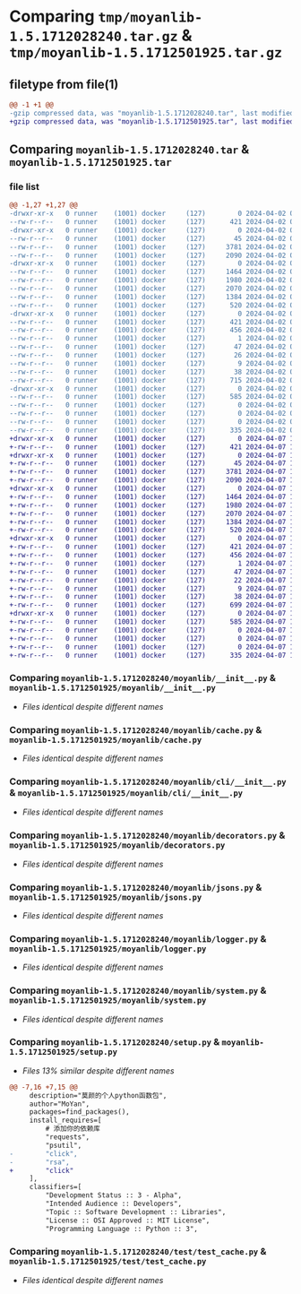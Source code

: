 # Comparing `tmp/moyanlib-1.5.1712028240.tar.gz` & `tmp/moyanlib-1.5.1712501925.tar.gz`

## filetype from file(1)

```diff
@@ -1 +1 @@
-gzip compressed data, was "moyanlib-1.5.1712028240.tar", last modified: Tue Apr  2 03:24:00 2024, max compression
+gzip compressed data, was "moyanlib-1.5.1712501925.tar", last modified: Sun Apr  7 14:58:46 2024, max compression
```

## Comparing `moyanlib-1.5.1712028240.tar` & `moyanlib-1.5.1712501925.tar`

### file list

```diff
@@ -1,27 +1,27 @@
-drwxr-xr-x   0 runner    (1001) docker     (127)        0 2024-04-02 03:24:00.319382 moyanlib-1.5.1712028240/
--rw-r--r--   0 runner    (1001) docker     (127)      421 2024-04-02 03:24:00.319382 moyanlib-1.5.1712028240/PKG-INFO
-drwxr-xr-x   0 runner    (1001) docker     (127)        0 2024-04-02 03:24:00.319382 moyanlib-1.5.1712028240/moyanlib/
--rw-r--r--   0 runner    (1001) docker     (127)       45 2024-04-02 03:23:47.000000 moyanlib-1.5.1712028240/moyanlib/Error.py
--rw-r--r--   0 runner    (1001) docker     (127)     3781 2024-04-02 03:23:47.000000 moyanlib-1.5.1712028240/moyanlib/__init__.py
--rw-r--r--   0 runner    (1001) docker     (127)     2090 2024-04-02 03:23:47.000000 moyanlib-1.5.1712028240/moyanlib/cache.py
-drwxr-xr-x   0 runner    (1001) docker     (127)        0 2024-04-02 03:24:00.319382 moyanlib-1.5.1712028240/moyanlib/cli/
--rw-r--r--   0 runner    (1001) docker     (127)     1464 2024-04-02 03:23:47.000000 moyanlib-1.5.1712028240/moyanlib/cli/__init__.py
--rw-r--r--   0 runner    (1001) docker     (127)     1980 2024-04-02 03:23:47.000000 moyanlib-1.5.1712028240/moyanlib/decorators.py
--rw-r--r--   0 runner    (1001) docker     (127)     2070 2024-04-02 03:23:47.000000 moyanlib-1.5.1712028240/moyanlib/jsons.py
--rw-r--r--   0 runner    (1001) docker     (127)     1384 2024-04-02 03:23:47.000000 moyanlib-1.5.1712028240/moyanlib/logger.py
--rw-r--r--   0 runner    (1001) docker     (127)      520 2024-04-02 03:23:47.000000 moyanlib-1.5.1712028240/moyanlib/system.py
-drwxr-xr-x   0 runner    (1001) docker     (127)        0 2024-04-02 03:24:00.319382 moyanlib-1.5.1712028240/moyanlib.egg-info/
--rw-r--r--   0 runner    (1001) docker     (127)      421 2024-04-02 03:24:00.000000 moyanlib-1.5.1712028240/moyanlib.egg-info/PKG-INFO
--rw-r--r--   0 runner    (1001) docker     (127)      456 2024-04-02 03:24:00.000000 moyanlib-1.5.1712028240/moyanlib.egg-info/SOURCES.txt
--rw-r--r--   0 runner    (1001) docker     (127)        1 2024-04-02 03:24:00.000000 moyanlib-1.5.1712028240/moyanlib.egg-info/dependency_links.txt
--rw-r--r--   0 runner    (1001) docker     (127)       47 2024-04-02 03:24:00.000000 moyanlib-1.5.1712028240/moyanlib.egg-info/entry_points.txt
--rw-r--r--   0 runner    (1001) docker     (127)       26 2024-04-02 03:24:00.000000 moyanlib-1.5.1712028240/moyanlib.egg-info/requires.txt
--rw-r--r--   0 runner    (1001) docker     (127)        9 2024-04-02 03:24:00.000000 moyanlib-1.5.1712028240/moyanlib.egg-info/top_level.txt
--rw-r--r--   0 runner    (1001) docker     (127)       38 2024-04-02 03:24:00.319382 moyanlib-1.5.1712028240/setup.cfg
--rw-r--r--   0 runner    (1001) docker     (127)      715 2024-04-02 03:23:47.000000 moyanlib-1.5.1712028240/setup.py
-drwxr-xr-x   0 runner    (1001) docker     (127)        0 2024-04-02 03:24:00.319382 moyanlib-1.5.1712028240/test/
--rw-r--r--   0 runner    (1001) docker     (127)      585 2024-04-02 03:23:47.000000 moyanlib-1.5.1712028240/test/test_cache.py
--rw-r--r--   0 runner    (1001) docker     (127)        0 2024-04-02 03:23:47.000000 moyanlib-1.5.1712028240/test/test_dec.py
--rw-r--r--   0 runner    (1001) docker     (127)        0 2024-04-02 03:23:47.000000 moyanlib-1.5.1712028240/test/test_json.py
--rw-r--r--   0 runner    (1001) docker     (127)        0 2024-04-02 03:23:47.000000 moyanlib-1.5.1712028240/test/test_logger.py
--rw-r--r--   0 runner    (1001) docker     (127)      335 2024-04-02 03:23:47.000000 moyanlib-1.5.1712028240/test/test_utils.py
+drwxr-xr-x   0 runner    (1001) docker     (127)        0 2024-04-07 14:58:46.055429 moyanlib-1.5.1712501925/
+-rw-r--r--   0 runner    (1001) docker     (127)      421 2024-04-07 14:58:46.055429 moyanlib-1.5.1712501925/PKG-INFO
+drwxr-xr-x   0 runner    (1001) docker     (127)        0 2024-04-07 14:58:46.051429 moyanlib-1.5.1712501925/moyanlib/
+-rw-r--r--   0 runner    (1001) docker     (127)       45 2024-04-07 14:58:32.000000 moyanlib-1.5.1712501925/moyanlib/Error.py
+-rw-r--r--   0 runner    (1001) docker     (127)     3781 2024-04-07 14:58:32.000000 moyanlib-1.5.1712501925/moyanlib/__init__.py
+-rw-r--r--   0 runner    (1001) docker     (127)     2090 2024-04-07 14:58:32.000000 moyanlib-1.5.1712501925/moyanlib/cache.py
+drwxr-xr-x   0 runner    (1001) docker     (127)        0 2024-04-07 14:58:46.051429 moyanlib-1.5.1712501925/moyanlib/cli/
+-rw-r--r--   0 runner    (1001) docker     (127)     1464 2024-04-07 14:58:32.000000 moyanlib-1.5.1712501925/moyanlib/cli/__init__.py
+-rw-r--r--   0 runner    (1001) docker     (127)     1980 2024-04-07 14:58:32.000000 moyanlib-1.5.1712501925/moyanlib/decorators.py
+-rw-r--r--   0 runner    (1001) docker     (127)     2070 2024-04-07 14:58:32.000000 moyanlib-1.5.1712501925/moyanlib/jsons.py
+-rw-r--r--   0 runner    (1001) docker     (127)     1384 2024-04-07 14:58:32.000000 moyanlib-1.5.1712501925/moyanlib/logger.py
+-rw-r--r--   0 runner    (1001) docker     (127)      520 2024-04-07 14:58:32.000000 moyanlib-1.5.1712501925/moyanlib/system.py
+drwxr-xr-x   0 runner    (1001) docker     (127)        0 2024-04-07 14:58:46.051429 moyanlib-1.5.1712501925/moyanlib.egg-info/
+-rw-r--r--   0 runner    (1001) docker     (127)      421 2024-04-07 14:58:46.000000 moyanlib-1.5.1712501925/moyanlib.egg-info/PKG-INFO
+-rw-r--r--   0 runner    (1001) docker     (127)      456 2024-04-07 14:58:46.000000 moyanlib-1.5.1712501925/moyanlib.egg-info/SOURCES.txt
+-rw-r--r--   0 runner    (1001) docker     (127)        1 2024-04-07 14:58:46.000000 moyanlib-1.5.1712501925/moyanlib.egg-info/dependency_links.txt
+-rw-r--r--   0 runner    (1001) docker     (127)       47 2024-04-07 14:58:46.000000 moyanlib-1.5.1712501925/moyanlib.egg-info/entry_points.txt
+-rw-r--r--   0 runner    (1001) docker     (127)       22 2024-04-07 14:58:46.000000 moyanlib-1.5.1712501925/moyanlib.egg-info/requires.txt
+-rw-r--r--   0 runner    (1001) docker     (127)        9 2024-04-07 14:58:46.000000 moyanlib-1.5.1712501925/moyanlib.egg-info/top_level.txt
+-rw-r--r--   0 runner    (1001) docker     (127)       38 2024-04-07 14:58:46.055429 moyanlib-1.5.1712501925/setup.cfg
+-rw-r--r--   0 runner    (1001) docker     (127)      699 2024-04-07 14:58:32.000000 moyanlib-1.5.1712501925/setup.py
+drwxr-xr-x   0 runner    (1001) docker     (127)        0 2024-04-07 14:58:46.055429 moyanlib-1.5.1712501925/test/
+-rw-r--r--   0 runner    (1001) docker     (127)      585 2024-04-07 14:58:32.000000 moyanlib-1.5.1712501925/test/test_cache.py
+-rw-r--r--   0 runner    (1001) docker     (127)        0 2024-04-07 14:58:32.000000 moyanlib-1.5.1712501925/test/test_dec.py
+-rw-r--r--   0 runner    (1001) docker     (127)        0 2024-04-07 14:58:32.000000 moyanlib-1.5.1712501925/test/test_json.py
+-rw-r--r--   0 runner    (1001) docker     (127)        0 2024-04-07 14:58:32.000000 moyanlib-1.5.1712501925/test/test_logger.py
+-rw-r--r--   0 runner    (1001) docker     (127)      335 2024-04-07 14:58:32.000000 moyanlib-1.5.1712501925/test/test_utils.py
```

### Comparing `moyanlib-1.5.1712028240/moyanlib/__init__.py` & `moyanlib-1.5.1712501925/moyanlib/__init__.py`

 * *Files identical despite different names*

### Comparing `moyanlib-1.5.1712028240/moyanlib/cache.py` & `moyanlib-1.5.1712501925/moyanlib/cache.py`

 * *Files identical despite different names*

### Comparing `moyanlib-1.5.1712028240/moyanlib/cli/__init__.py` & `moyanlib-1.5.1712501925/moyanlib/cli/__init__.py`

 * *Files identical despite different names*

### Comparing `moyanlib-1.5.1712028240/moyanlib/decorators.py` & `moyanlib-1.5.1712501925/moyanlib/decorators.py`

 * *Files identical despite different names*

### Comparing `moyanlib-1.5.1712028240/moyanlib/jsons.py` & `moyanlib-1.5.1712501925/moyanlib/jsons.py`

 * *Files identical despite different names*

### Comparing `moyanlib-1.5.1712028240/moyanlib/logger.py` & `moyanlib-1.5.1712501925/moyanlib/logger.py`

 * *Files identical despite different names*

### Comparing `moyanlib-1.5.1712028240/moyanlib/system.py` & `moyanlib-1.5.1712501925/moyanlib/system.py`

 * *Files identical despite different names*

### Comparing `moyanlib-1.5.1712028240/setup.py` & `moyanlib-1.5.1712501925/setup.py`

 * *Files 13% similar despite different names*

```diff
@@ -7,16 +7,15 @@
     description="莫颜的个人python函数包",
     author="MoYan",
     packages=find_packages(),
     install_requires=[
         # 添加你的依赖库
         "requests",
         "psutil",
-        "click",
-        "rsa",
+        "click"
     ],
     classifiers=[
         "Development Status :: 3 - Alpha",
         "Intended Audience :: Developers",
         "Topic :: Software Development :: Libraries",
         "License :: OSI Approved :: MIT License",
         "Programming Language :: Python :: 3",
```

### Comparing `moyanlib-1.5.1712028240/test/test_cache.py` & `moyanlib-1.5.1712501925/test/test_cache.py`

 * *Files identical despite different names*

